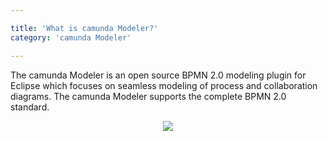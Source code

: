 ```yaml
---

title: 'What is camunda Modeler?'
category: 'camunda Modeler'

---
```


The camunda Modeler is an open source BPMN 2.0 modeling plugin for Eclipse which focuses on seamless modeling of process and collaboration diagrams. The camunda Modeler supports the complete BPMN 2.0 standard.

<center><img class="img-responsive" src="ref:asset:/assets/img/implementation-modeler/modeler-overview.png"/></center>
